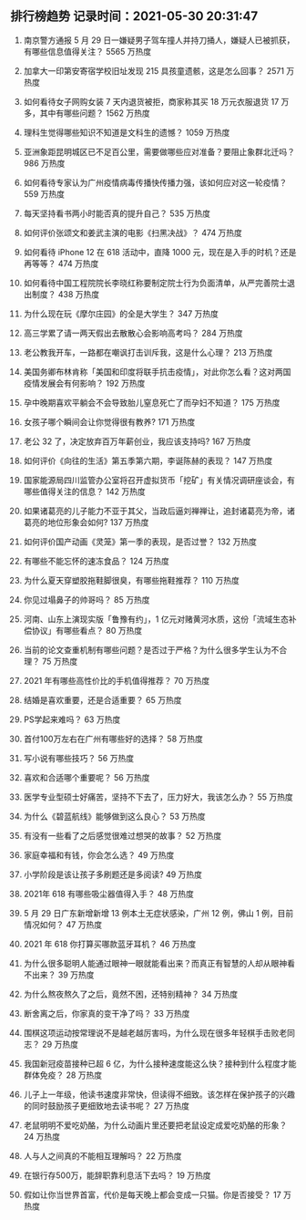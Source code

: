 
## 排行榜趋势 记录时间：2021-05-30 20:31:47
  
  1. 南京警方通报 5 月 29 日一嫌疑男子驾车撞人并持刀捅人，嫌疑人已被抓获，有哪些信息值得关注？ 5565 万热度
    
  2. 加拿大一印第安寄宿学校旧址发现 215 具孩童遗骸，这是怎么回事？ 2571 万热度
    
  3. 如何看待女子网购女装 7 天内退货被拒，商家称其买 18 万元衣服退货 17 万多，其中有哪些问题？ 1562 万热度
    
  4. 理科生觉得哪些知识不知道是文科生的遗憾？ 1059 万热度
    
  5. 亚洲象距昆明城区已不足百公里，需要做哪些应对准备？要阻止象群北迁吗？ 986 万热度
    
  6. 如何看待专家认为广州疫情病毒传播快传播力强，该如何应对这一轮疫情？ 559 万热度
    
  7. 每天坚持看书两小时能否真的提升自己？ 535 万热度
    
  8. 如何评价张颂文和姜武主演的电影《扫黑决战》？ 474 万热度
    
  9. 如何看待 iPhone 12 在 618 活动中，直降 1000 元，现在是入手的时机？还是再等等？ 474 万热度
    
  10. 如何看待中国工程院院长李晓红称要制定院士行为负面清单，从严完善院士退出制度？ 438 万热度
    
  11. 为什么现在玩《摩尔庄园》的全是大学生？ 347 万热度
    
  12. 高三学累了请一两天假出去散散心会影响高考吗？ 284 万热度
    
  13. 老公教我开车，一路都在嘲讽打击训斥我，这是什么心理？ 213 万热度
    
  14. 美国务卿布林肯称「美国和印度将联手抗击疫情」，对此你怎么看？这对两国疫情发展会有何影响？ 192 万热度
    
  15. 孕中晚期喜欢平躺会不会导致胎儿窒息死亡了而孕妇不知道？ 175 万热度
    
  16. 女孩子哪个瞬间会让你觉得很有教养? 171 万热度
    
  17. 老公 32 了，决定放弃百万年薪创业，我应该支持吗? 167 万热度
    
  18. 如何评价《向往的生活》第五季第六期，李诞陈赫的表现？ 147 万热度
    
  19. 国家能源局四川监管办公室将召开虚拟货币「挖矿」有关情况调研座谈会，有哪些值得关注的信息？ 142 万热度
    
  20. 如果诸葛亮的儿子能力不亚于其父，当政后逼刘禅禅让，追封诸葛亮为帝，诸葛亮的地位形象会如何? 137 万热度
    
  21. 如何评价国产动画《灵笼》第一季的表现，是否过誉？ 132 万热度
    
  22. 有哪些不能忘怀的速冻食品？ 124 万热度
    
  23. 为什么夏天穿塑胶拖鞋脚很臭，有哪些拖鞋推荐？ 110 万热度
    
  24. 你见过塌鼻子的帅哥吗？ 85 万热度
    
  25. 河南、山东上演现实版「鲁豫有约」，1 亿元对赌黄河水质，这份「流域生态补偿协议」有哪些看点？ 80 万热度
    
  26. 当前的论文查重机制有哪些问题？是否过于严格？为什么很多学生认为不合理？ 75 万热度
    
  27. 2021 年有哪些高性价比的手机值得推荐？ 70 万热度
    
  28. 结婚是喜欢重要，还是合适重要？ 65 万热度
    
  29. PS学起来难吗？ 63 万热度
    
  30. 首付100万左右在广州有哪些好的选择？ 58 万热度
    
  31. 写小说有哪些技巧？ 56 万热度
    
  32. 喜欢和合适哪个重要呢？ 56 万热度
    
  33. 医学专业型硕士好痛苦，坚持不下去了，压力好大，我该怎么办？ 55 万热度
    
  34. 为什么《碧蓝航线》能够做到这么良心？ 53 万热度
    
  35. 有没有一些看了之后感觉很难过想哭的故事？ 52 万热度
    
  36. 家庭幸福和有钱，你会怎么选？ 49 万热度
    
  37. 小学阶段是该让孩子多刷题还是多阅读? 49 万热度
    
  38. 2021年 618 有哪些吸尘器值得入手？ 48 万热度
    
  39. 5 月 29 日广东新增新增 13 例本土无症状感染，广州 12 例，佛山 1 例，目前情况如何？ 47 万热度
    
  40. 2021 年 618 你打算买哪款蓝牙耳机？ 46 万热度
    
  41. 为什么很多聪明人能通过眼神一眼就能看出来？而真正有智慧的人却从眼神看不出来？ 39 万热度
    
  42. 为什么熬夜熬久了之后，竟然不困，还特别精神？ 34 万热度
    
  43. 断舍离之后，你家真的变干净了吗？ 33 万热度
    
  44. 围棋这项运动按常理说不是越老越厉害吗，为什么现在很多年轻棋手击败老同志？ 29 万热度
    
  45. 我国新冠疫苗接种已超 6 亿，为什么接种速度能这么快？接种到什么程度才能群体免疫？ 28 万热度
    
  46. 儿子上一年级，他读书速度非常快，但读得不细致。该怎样在保护孩子的兴趣的同时鼓励孩子更细致地去读书呢？ 27 万热度
    
  47. 老鼠明明不爱吃奶酪，为什么动画片里还要把老鼠设定成爱吃奶酪的形象？ 24 万热度
    
  48. 人与人之间真的不能相互理解吗？ 22 万热度
    
  49. 在银行存500万，能辞职靠利息活下去吗？ 19 万热度
    
  50. 假如让你当世界首富，代价是每天晚上都会变成一只猫。你是否接受？ 17 万热度
    